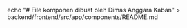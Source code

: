 echo "# File komponen dibuat oleh Dimas Anggara Kaban" > backend/frontend/src/app/components/README.md
